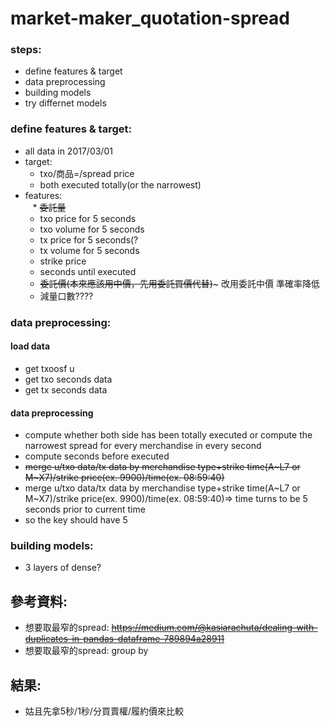 # market-maker_quotation-spread  
### steps:  
* define features & target
* data preprocessing
* building models
* try differnet models

### define features & target:
* all data in 2017/03/01
* target:  
    * txo/商品=/spread price  
    * both executed totally(or the narrowest)  
* features:  
    * ~~委託量~~  
    * txo price for 5 seconds
    * txo volume for 5 seconds
    * tx price for 5 seconds(?
    * tx volume for 5 seconds
    * strike price
    * seconds until executed
    * ~~委託價(本來應該用中價，先用委託買價代替)~~~ 改用委託中價 準確率降低
    * 減量口數????
    
### data preprocessing:
#### load data
* get txoosf u
* get txo seconds data
* get tx seconds data

#### data preprocessing
* compute whether both side has been totally executed or compute the narrowest spread for every merchandise in every second
* compute seconds before executed
* ~~merge u/txo data/tx data by merchandise type+strike time(A~L7 or M~X7)/strike price(ex. 9900)/time(ex. 08:59:40)~~
* merge u/txo data/tx data by merchandise type+strike time(A~L7 or M~X7)/strike price(ex. 9900)/time(ex. 08:59:40)=> time turns to be 5 seconds prior to current time
* so the key should have 5 

### building models:
* 3 layers of dense?


## 參考資料:
* 想要取最窄的spread: ~~https://medium.com/@kasiarachuta/dealing-with-duplicates-in-pandas-dataframe-789894a28911~~
* 想要取最窄的spread: group by

## 結果:
* 姑且先拿5秒/1秒/分買賣權/履約價來比較
